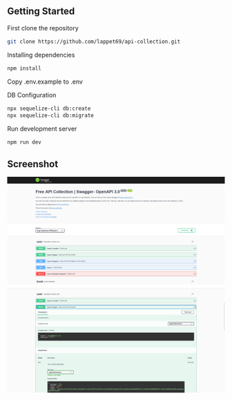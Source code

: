 ## Getting Started

First clone the repository
```bash
git clone https://github.com/lappet69/api-collection.git
```

Installing dependencies
```bash
npm install
```

Copy .env.example to .env

DB Configuration
```bash
npx sequelize-cli db:create
npx sequelize-cli db:migrate
```

Run development server

```bash
npm run dev
```

## Screenshot

![Screenshot 1](https://raw.githubusercontent.com/lappet69/api-collection/master/ss.png)
![Screenshot 2](https://raw.githubusercontent.com/lappet69/api-collection/master/ss2.png)